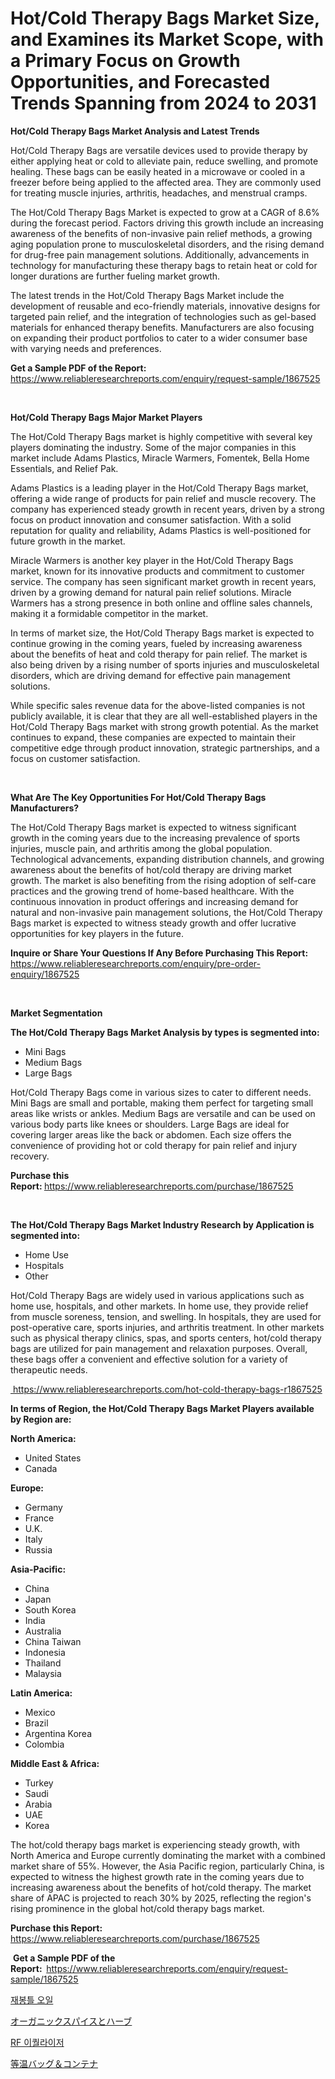 <p><h1>Hot/Cold Therapy Bags Market Size, and Examines its Market Scope, with a Primary Focus on Growth Opportunities, and Forecasted Trends Spanning from 2024 to 2031</h1></p><p><strong>Hot/Cold Therapy Bags Market Analysis and Latest Trends</strong></p>
<p><p>Hot/Cold Therapy Bags are versatile devices used to provide therapy by either applying heat or cold to alleviate pain, reduce swelling, and promote healing. These bags can be easily heated in a microwave or cooled in a freezer before being applied to the affected area. They are commonly used for treating muscle injuries, arthritis, headaches, and menstrual cramps.</p><p>The Hot/Cold Therapy Bags Market is expected to grow at a CAGR of 8.6% during the forecast period. Factors driving this growth include an increasing awareness of the benefits of non-invasive pain relief methods, a growing aging population prone to musculoskeletal disorders, and the rising demand for drug-free pain management solutions. Additionally, advancements in technology for manufacturing these therapy bags to retain heat or cold for longer durations are further fueling market growth.</p><p>The latest trends in the Hot/Cold Therapy Bags Market include the development of reusable and eco-friendly materials, innovative designs for targeted pain relief, and the integration of technologies such as gel-based materials for enhanced therapy benefits. Manufacturers are also focusing on expanding their product portfolios to cater to a wider consumer base with varying needs and preferences.</p></p>
<p><strong>Get a Sample PDF of the Report:&nbsp;</strong> <a href="https://www.reliableresearchreports.com/enquiry/request-sample/1867525">https://www.reliableresearchreports.com/enquiry/request-sample/1867525</a></p>
<p>&nbsp;</p>
<p><strong>Hot/Cold Therapy Bags Major Market Players</strong></p>
<p><p>The Hot/Cold Therapy Bags market is highly competitive with several key players dominating the industry. Some of the major companies in this market include Adams Plastics, Miracle Warmers, Fomentek, Bella Home Essentials, and Relief Pak.</p><p>Adams Plastics is a leading player in the Hot/Cold Therapy Bags market, offering a wide range of products for pain relief and muscle recovery. The company has experienced steady growth in recent years, driven by a strong focus on product innovation and consumer satisfaction. With a solid reputation for quality and reliability, Adams Plastics is well-positioned for future growth in the market.</p><p>Miracle Warmers is another key player in the Hot/Cold Therapy Bags market, known for its innovative products and commitment to customer service. The company has seen significant market growth in recent years, driven by a growing demand for natural pain relief solutions. Miracle Warmers has a strong presence in both online and offline sales channels, making it a formidable competitor in the market.</p><p>In terms of market size, the Hot/Cold Therapy Bags market is expected to continue growing in the coming years, fueled by increasing awareness about the benefits of heat and cold therapy for pain relief. The market is also being driven by a rising number of sports injuries and musculoskeletal disorders, which are driving demand for effective pain management solutions.</p><p>While specific sales revenue data for the above-listed companies is not publicly available, it is clear that they are all well-established players in the Hot/Cold Therapy Bags market with strong growth potential. As the market continues to expand, these companies are expected to maintain their competitive edge through product innovation, strategic partnerships, and a focus on customer satisfaction.</p></p>
<p>&nbsp;</p>
<p><strong>What Are The Key Opportunities For Hot/Cold Therapy Bags Manufacturers?</strong></p>
<p><p>The Hot/Cold Therapy Bags market is expected to witness significant growth in the coming years due to the increasing prevalence of sports injuries, muscle pain, and arthritis among the global population. Technological advancements, expanding distribution channels, and growing awareness about the benefits of hot/cold therapy are driving market growth. The market is also benefiting from the rising adoption of self-care practices and the growing trend of home-based healthcare. With the continuous innovation in product offerings and increasing demand for natural and non-invasive pain management solutions, the Hot/Cold Therapy Bags market is expected to witness steady growth and offer lucrative opportunities for key players in the future.</p></p>
<p><strong>Inquire or Share Your Questions If Any Before Purchasing This Report:</strong> <a href="https://www.reliableresearchreports.com/enquiry/pre-order-enquiry/1867525">https://www.reliableresearchreports.com/enquiry/pre-order-enquiry/1867525</a></p>
<p>&nbsp;</p>
<p><strong>Market Segmentation</strong></p>
<p><strong>The Hot/Cold Therapy Bags Market Analysis by types is segmented into:</strong></p>
<p><ul><li>Mini Bags</li><li>Medium Bags</li><li>Large Bags</li></ul></p>
<p><p>Hot/Cold Therapy Bags come in various sizes to cater to different needs. Mini Bags are small and portable, making them perfect for targeting small areas like wrists or ankles. Medium Bags are versatile and can be used on various body parts like knees or shoulders. Large Bags are ideal for covering larger areas like the back or abdomen. Each size offers the convenience of providing hot or cold therapy for pain relief and injury recovery.</p></p>
<p><strong>Purchase this Report:&nbsp;</strong><a href="https://www.reliableresearchreports.com/purchase/1867525">https://www.reliableresearchreports.com/purchase/1867525</a></p>
<p>&nbsp;</p>
<p><strong>The Hot/Cold Therapy Bags Market Industry Research by Application is segmented into:</strong></p>
<p><ul><li>Home Use</li><li>Hospitals</li><li>Other</li></ul></p>
<p><p>Hot/Cold Therapy Bags are widely used in various applications such as home use, hospitals, and other markets. In home use, they provide relief from muscle soreness, tension, and swelling. In hospitals, they are used for post-operative care, sports injuries, and arthritis treatment. In other markets such as physical therapy clinics, spas, and sports centers, hot/cold therapy bags are utilized for pain management and relaxation purposes. Overall, these bags offer a convenient and effective solution for a variety of therapeutic needs.</p></p>
<p><a href="https://www.reliableresearchreports.com/hot-cold-therapy-bags-r1867525">&nbsp;https://www.reliableresearchreports.com/hot-cold-therapy-bags-r1867525</a></p>
<p><strong>In terms of Region, the Hot/Cold Therapy Bags Market Players available by Region are:</strong></p>
<p>
    <p> <strong> North America: </strong>
        <ul>
            <li>United States</li>
            <li>Canada</li>
        </ul>
        </p> 
    <p> <strong> Europe: </strong>
        <ul>
            <li>Germany</li>
            <li>France</li>
            <li>U.K.</li>
            <li>Italy</li>
            <li>Russia</li>
        </ul>
        </p> 
    <p> <strong> Asia-Pacific: </strong>
        <ul>
            <li>China</li>
            <li>Japan</li>
            <li>South Korea</li>
            <li>India</li>
            <li>Australia</li>
            <li>China Taiwan</li>
            <li>Indonesia</li>
            <li>Thailand</li>
            <li>Malaysia</li>
        </ul>
        </p> 
    <p> <strong> Latin America: </strong>
        <ul>
            <li>Mexico</li>
            <li>Brazil</li>
            <li>Argentina Korea</li>
            <li>Colombia</li>
        </ul>
        </p> 
    <p> <strong> Middle East & Africa: </strong>
        <ul>
            <li>Turkey</li>
            <li>Saudi</li>
            <li>Arabia</li>
            <li>UAE</li>
            <li>Korea</li>
        </ul>
    </p>
    </p>
<p><p>The hot/cold therapy bags market is experiencing steady growth, with North America and Europe currently dominating the market with a combined market share of 55%. However, the Asia Pacific region, particularly China, is expected to witness the highest growth rate in the coming years due to increasing awareness about the benefits of hot/cold therapy. The market share of APAC is projected to reach 30% by 2025, reflecting the region's rising prominence in the global hot/cold therapy bags market.</p></p>
<p><strong>Purchase this Report: </strong><a href="https://www.reliableresearchreports.com/purchase/1867525">https://www.reliableresearchreports.com/purchase/1867525</a></p>
<p>&nbsp;<strong>Get a Sample PDF of the Report:&nbsp;&nbsp;</strong><a href="https://www.reliableresearchreports.com/enquiry/request-sample/1867525">https://www.reliableresearchreports.com/enquiry/request-sample/1867525</a></p>
<p><strong></strong></p>
<p><p><a href="https://medium.com/@electat2023/%EC%9E%AC%EB%B4%89%EA%B8%B0-%EC%98%A4%EC%9D%BC-%EC%8B%9C%EC%9E%A5-%EA%B7%9C%EB%AA%A8-%EC%8B%9C%EC%9E%A5-%EC%A0%84%EB%A7%9D-%EB%B0%8F-%EC%8B%9C%EC%9E%A5-%EC%98%88%EC%B8%A1-2024%EB%85%84%EB%B6%80%ED%84%B0-2031%EB%85%84%EA%B9%8C%EC%A7%80-769bbe661d9d">재봉틀 오일</a></p><p><a href="https://medium.com/@jacobkelly525/%E3%82%AA%E3%83%BC%E3%82%AC%E3%83%8B%E3%83%83%E3%82%AF%E3%82%B9%E3%83%91%E3%82%A4%E3%82%B9%E3%81%A8%E3%83%8F%E3%83%BC%E3%83%96%E3%81%AE%E5%B8%82%E5%A0%B4%E8%A6%8F%E6%A8%A1-cagr-%E3%83%88%E3%83%AC%E3%83%B3%E3%83%89-2024-2030-876f9c3483eb">オーガニックスパイスとハーブ</a></p><p><a href="https://medium.com/@jodyomenick905/rf-%EC%9D%B4%ED%80%84%EB%9D%BC%EC%9D%B4%EC%A0%80-%EC%8B%9C%EC%9E%A5-%EA%B7%9C%EB%AA%A8%EB%8A%94-%EC%84%B8%EA%B3%84-%EC%82%B0%EC%97%85%EC%97%90%EC%84%9C-%EA%B0%80%EC%9E%A5-%EC%A2%8B%EC%9D%80-%EB%A7%88%EC%BC%80%ED%8C%85-%EC%B1%84%EB%84%90%EC%9D%84-%EB%B3%B4%EC%97%AC%EC%A4%8D%EB%8B%88%EB%8B%A4-edcc3a23ad8e">RF 이퀄라이저</a></p><p><a href="https://github.com/RudySimonis2023/Market-Research-Report-List-1/blob/main/260851752040.md">等温バッグ＆コンテナ</a></p></p>